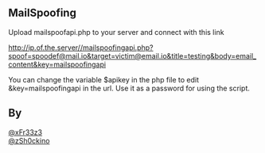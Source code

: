 ## MailSpoofing

Upload mailspoofapi.php to your server and connect with this link

http://ip.of.the.server//mailspoofingapi.php?spoof=spoodef@mail.io&target=victim@email.io&title=testing&body=email_content&key=mailspoofingapi

You can change the variable $apikey in the php file to edit &key=mailspoofingapi in the url. Use it as a password for using the script.

## By
[@xFr33z3](https://github.com/xFr33z3) <br>
[@zSh0ckino](https://github.com/zSh0ckino)
